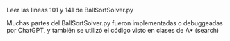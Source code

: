 Leer las lineas 101 y 141 de BallSortSolver.py

Muchas partes del BallSortSolver.py fueron implementadas o debuggeadas por ChatGPT, y también se utilizó el código visto en clases de A* (search)
